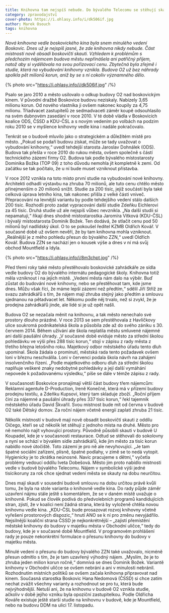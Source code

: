 ```yaml
---
title: Knihovna tam nejspíš nebude. Do bývalého Telecomu se stěhují skauti
category: zpravodajství
cover-photo: https://i.ohlasy.info/i/dk506if.jpg
author: Marek Osouch
tags: knihovna
---
```


*Nová knihovna vedle boskovického kina byla snem minulého vedení Boskovic. Dnes už je nejspíš jasné, že zde knihovna nikdy nebude. Část místností nově obsadí boskovičtí skauti. Vzhledem k problémům s předchozím nájemcem budova městu nepřinášela ani patřičný příjem, natož aby si vydělávala na svou pořizovací cenu. Zbytečná byla zřejmě i studie, která na vybudování knihovny vznikla. Budova O2 už bez náhrady spolkla pět milionů korun, aniž by se s ní cokoliv významného dělo.*

{% photo src="https://i.ohlasy.info/i/dk506if.jpg" /%}

Psalo se jaro 2010 a město usilovalo o odkup budovy O2 nad boskovickým kinem. V původní dražbě Boskovice budovu nezískaly. Nabízely 3,65 milionu korun. Od nového vlastníka ji ovšem nakonec koupily za 4,75 milionu. Třiadvacet zastupitelů ze sedmadvaceti záměr koupě odsouhlasilo na svém dubnovém zasedání v roce 2010. V té době vládla v Boskovicích koalice ODS, ČSSD a KDU-ČSL a s novým vedením po volbách na podzim roku 2010 se v myšlence knihovny vedle kina i nadále pokračovalo.

Tenkrát se o budově mluvilo jako o strategickém a důležitém místě pro město. „Pokud se podaří budovu získat, může se tady uvažovat o vybudování knihovny,“ uvedl tehdejší starosta Jaroslav Dohnálek (ODS). Budova tak přešla v roce 2010 do rukou města, ovšem společně s částí technického zázemí firmy O2. Budova tak podle bývalého místostarosty Dominika Božka (TOP 09) z toho důvodu nemohla jít kompletně k zemi. Od začátku se tak počítalo, že u ní bude muset vzniknout přístavba.

V roce 2012 vznikla na toto místo první studie na vybudování nové knihovny. Architekti odhadli výstavbu na zhruba 70 milionů, ale tuto cenu chtělo město přinejmenším o 20 milionů snížit. Studie za 200 tisíc, jejíž součástí byla také celková úprava letního kina, tak nakonec přišla z velké části vniveč. Přepracování na levnější variantu by podle tehdejšího vedení stálo dalších 200 tisíc. Rozhodli proto zadat vypracování další studie Zdeňku Eichlerovi za 45 tisíc. Druhá studie už ale nejspíš vůbec nevznikla. „Na další studii si nepamatuji,“ říkají dnes shodně místostarostka Jaromíra Vítková (KDU-ČSL) i bývalý místostarosta Dominik Božek. Ten dodává, že stlačit cenu pod 50 milionů byl nadlidský úkol. O to se pokoušel ředitel KZMB Oldřich Kovář. V současné době už ovšem nevěří, že by tam knihovna mohla vzniknout. „Reálnější je z mého pohledu přesun do bývalého ZZN,“ uvedl Oldřich Kovář. Budova ZZN se nachází jen o kousek výše a dnes v ní má svůj obchod Mountfield a Idyla.

{% photo src="https://i.ohlasy.info/i/8m3chpt.jpg" /%}

Před třemi roky také město přestěhovalo boskovické zahrádkáře ze sídla vedle budovy O2 do bývalého internátu pedagogické školy. Knihovna totiž měla vzniknout i na jejich místě. „Vedení města nám dalo na výběr. Buď zůstat do budování nové knihovny, nebo se přestěhovat tam, kde jsme dnes. Můžu však říci, že máme lepší zázemí než předtím,“ sdělil Jiří Stříž ze svazu zahrádkářů s tím, že nájem mají zhruba stejný jako předtím a smlouvu sjednanou na pětadvacet let. Někomu podle něj trvalo, než si zvykl, že je prodejna zahrádkářů jinde, ale lidé si je už opět našli.

Budova O2 se nezačala měnit na knihovnu, a tak město nenechalo své prostory dlouho prázdné. V roce 2013 se sem přestěhovala z Havlíčkovy ulice soukromá podnikatelská škola a působila zde až do svého zániku s 30. červnem 2014. Během užívání ale škola neplatila městu smluvené nájemné ani další paušální úhrady. „V současné době eviduje město za střední školou pohledávku ve výši přes 288 tisíc korun,“ stojí v zápisu z rady města z třetího března letošního roku. Majetkový odbor městského úřadu tento dluh upomínal. Škola žádala o prominutí, městská rada tento požadavek ovšem loni v březnu neschválila. Loni v červenci podala škola návrh na zahájení insolvenčního řízení. „Podle majetkového odboru dluh za střední školou naplňuje veškeré znaky nedobytné pohledávky a její další vymáhání nepovede k požadovanému výsledku,“ píše se dále v témže zápisu z rady.

V současnosti Boskovice pronajímají větší část budovy třem nájemcům: Reklamní agentuře D-Production, Ireně Konečné, která má v přízemí budovy prodejnu textilu, a Zdeňku Kupsovi, který tam skladuje zboží. „Roční příjem činí za nájemné a paušální úhrady přes 337 tisíc korun,“ řekl tajemník městského úřadu David Škvařil. Svou místnost bude mít od června v budově O2 také Dětský domov. Za roční nájem včetně energií zaplatí zhruba 21 tisíc.

Několik místností v budově mají nově obsadit boskovičtí skauti z oddílu Oičego, kteří se už několik let stěhují z jednoho místa na druhé. Město pro ně nemohlo najít vyhovující prostory. Původně působili skauti v budově U Koupadel, kde je v současnosti restaurace. Odtud se stěhovali do sokolovny a nyní se schází v bývalém sídle zahrádkářů, kde jim město za tisíc korun nabídlo nové útočiště. Toto zázemí je pro ně ale nevyhovující.  „Je tam špatné sociální zařízení, plísně, špatné podlahy, v zimě se to nedá vytopit. Hygienicky je to zkrátka neúnosné. Navíc pracujeme s dětmi,“ vyčetla problémy vedoucí oddílu Iveta Dobešová. Město jim proto nabídlo místnosti vedle v budově bývalého Telecomu. Nájem v symbolické výši jedné tisícikoruny za rok chce sjednat vedení města se skauty na dobu neurčitou.

Dnes mají skauti v sousední budově smlouvu na dobu určitou právě kvůli tomu, že byla na stole varianta o knihovně vedle kina. Do rady půjde záměr uzavření nájmu stále ještě s komentářem, že se v daném místě uvažuje o knihovně. Pokud se člověk podívá do předvolebních programů kandidujících stran, zjistí, že v koalici není žádná strana, která by vyloženě chtěla novou knihovnu vedle kina. „KDU-ČSL  bude prosazovat rozvoj knihovny včetně vyřešení prostorových dispozic,“ hnutí ANO se k ní pro změnu nevyjádřilo. Nejsilnější koaliční strana ČSSD je nejkonkrétnější – „zajistí přemístění městské knihovny do budovy v majetku města v Obchodní uličce,“ tedy do budovy, kde je v současné době Mountfield. V programovém prohlášení rady je pouze nekonkrétní formulace o přesunu knihovny do budovy v majetku města.

Minulé vedení o přesunu do budovy bývalého ZZN také uvažovalo, nicméně přesun odmítlo s tím, že je tam uzavřený výhodný nájem. „Myslím, že je to zhruba jeden milion korun ročně,“ domnívá se dnes Dominik Božek. Variantě knihovny v Obchodní uličce se ovšem nebrání a ani v minulosti nebránil. Rozhodnutím místních politiků se ovšem začala knihovna připravovat nad kinem. Současná starostka Boskovic Hana Nedomová (ČSSD) si chce zatím nechat zvážit všechny varianty a rozhodnout se pro tu, která bude nejvýhodnější. Netuší ani, že na knihovnu v budově O2 vznikla studie, ačkoliv v době jejího vzniku byla opoziční zastupitelkou. Podle Oldřicha Kováře existuje ještě starší studie na knihovnu v budově, kde je Mountfield, nebo na budovu DDM na ulici 17. listopadu.
